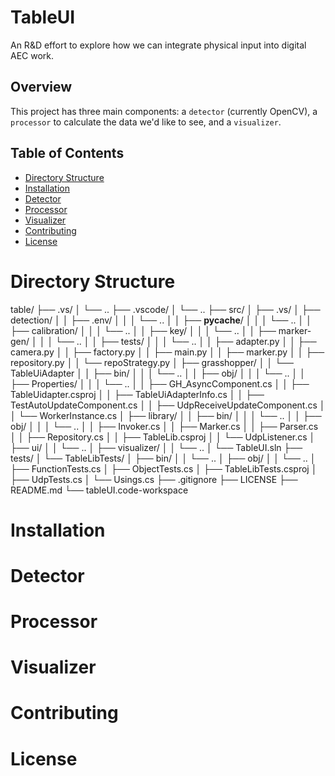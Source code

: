 # TableUI
An R&D effort to explore how we can integrate physical input into digital AEC work.
## Overview
This project has three main components: a `detector` (currently OpenCV), a `processor` to calculate the data we'd like to see, and a `visualizer`.
## Table of Contents
- [Directory Structure](#directory-structure)
- [Installation](#installation)
- [Detector](#detector)
- [Processor](#processor)
- [Visualizer](#visualizer)
- [Contributing](#contributing)
- [License](#license)
# Directory Structure
table/
├── .vs/
│   └── ..
├── .vscode/
│   └── ..
├── src/
│   ├── .vs/
│   ├── detection/
│   │   ├── .env/
│   │   │   └── ..
│   │   ├── __pycache__/
│   │   │   └── ..
│   │   ├── calibration/
│   │   │   └── ..
│   │   ├── key/
│   │   │   └── ..
│   │   ├── marker-gen/
│   │   │   └── ..
│   │   ├── tests/
│   │   │   └── ..
│   │   ├── adapter.py
│   │   ├── camera.py
│   │   ├── factory.py
│   │   ├── main.py
│   │   ├── marker.py
│   │   ├── repository.py
│   │   └── repoStrategy.py
│   ├── grasshopper/
│   │   └── TableUiAdapter
│   │       ├── bin/
│   │       │   └── ..
│   │       ├── obj/
│   │       │   └── ..
│   │       ├── Properties/
│   │       │   └── ..
│   │       ├── GH_AsyncComponent.cs
│   │       ├── TableUidapter.csproj
│   │       ├── TableUiAdapterInfo.cs
│   │       ├── TestAutoUpdateComponent.cs
│   │       ├── UdpReceiveUpdateComponent.cs
│   │       └── WorkerInstance.cs
│   ├── library/
│   │   ├── bin/
│   │   │   └── ..
│   │   ├── obj/
│   │   │   └── ..
│   │   ├── Invoker.cs
│   │   ├── Marker.cs
│   │   ├── Parser.cs
│   │   ├── Repository.cs
│   │   ├── TableLib.csproj
│   │   └── UdpListener.cs
│   ├── ui/
│   │   └── ..
│   ├── visualizer/
│   │   └── ..
│   └── TableUI.sln
├── tests/
│   └── TableLibTests/
│       ├── bin/
│       │   └── ..
│       ├── obj/
│       │   └── ..
│       ├── FunctionTests.cs
│       ├── ObjectTests.cs
│       ├── TableLibTests.csproj
│       ├── UdpTests.cs
│       └── Usings.cs
├── .gitignore
├── LICENSE
├── README.md
└── tableUI.code-workspace
# Installation
# Detector
# Processor
# Visualizer
# Contributing
# License